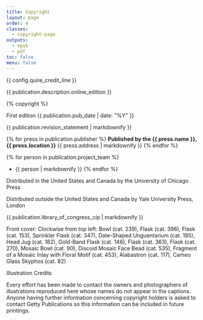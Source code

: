 ```yaml
---
title: Copyright
layout: page
order: 4
classes:
  - copyright-page
outputs:
  - epub
  - pdf
toc: false
menu: false
---
```


{{ config.quire_credit_line }}

{{ publication.description.online_edition }}

{% copyright %}

First edition {{ publication.pub_date | date: "%Y" }}

{{ publication.revision_statement | markdownify }}

<div class="publisher no-break-container">

{% for press in publication.publisher %}
**Published by the {{ press.name }}, {{ press.location }}**
{{ press.address | markdownify }}
{% endfor %}

</div>
<div class="project-team no-break-container">

{% for person in publication.project_team %}
- {{ person | markdownify }}
{% endfor %}

</div>
<div class="distribution no-break-container">

Distributed in the United States and Canada by the University of Chicago Press

Distributed outside the United States and Canada by Yale University Press, London

</div>
<div class="cip-data no-break-container">

{{ publication.library_of_congress_cip | markdownify }}

</div>
<div class="cover-image-credits">

Front cover: Clockwise from top left: Bowl (cat. 239), Flask (cat. 396), Flask (cat. 153), Sprinkler Flask (cat. 347), Date-Shaped Unguentarium (cat. 195), Head Jug (cat. 182), Gold-Band Flask (cat. 146), Flask (cat. 363), Flask (cat. 270), Mosaic Bowl (cat. 90), Discoid Mosaic Face Bead (cat. 535), Fragment of a Mosaic Inlay with Floral Motif (cat. 453), Alabastron (cat. 117), Cameo Glass Skyphos (cat. 82)

Illustration Credits

Every effort has been made to contact the owners and photographers of illustrations reproduced here whose names do not appear in the captions. Anyone having further information concerning copyright holders is asked to contact Getty Publications so this information can be included in future printings.

</div>

